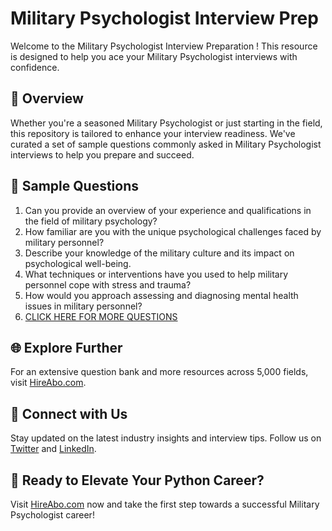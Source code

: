 # Military Psychologist Interview Prep

Welcome to the Military Psychologist Interview Preparation ! This resource is designed to help you ace your Military Psychologist interviews with confidence.

## 🚀 Overview

Whether you're a seasoned Military Psychologist or just starting in the field, this repository is tailored to enhance your interview readiness. We've curated a set of sample questions commonly asked in Military Psychologist interviews to help you prepare and succeed.

## 📝 Sample Questions

1. Can you provide an overview of your experience and qualifications in the field of military psychology?
2. How familiar are you with the unique psychological challenges faced by military personnel?
3. Describe your knowledge of the military culture and its impact on psychological well-being.
4. What techniques or interventions have you used to help military personnel cope with stress and trauma?
5. How would you approach assessing and diagnosing mental health issues in military personnel?
6. [CLICK HERE FOR MORE QUESTIONS](https://hireabo.com/job/7_0_14/Military%20Psychologist)

## 🌐 Explore Further

For an extensive question bank and more resources across 5,000 fields, visit [HireAbo.com](https://www.hireabo.com).

## 📱 Connect with Us

Stay updated on the latest industry insights and interview tips. Follow us on [Twitter](https://twitter.com/hireabo) and [LinkedIn](https://www.linkedin.com/in/hire-abo-3609972a8/).

## 🚀 Ready to Elevate Your Python Career?

Visit [HireAbo.com](https://www.hireabo.com) now and take the first step towards a successful Military Psychologist career!